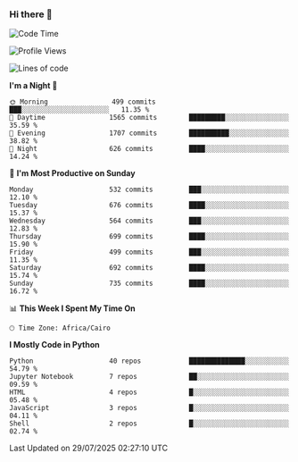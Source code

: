### Hi there 👋

<!--
**AMR-KELEG/AMR-KELEG** is a ✨ _special_ ✨ repository because its `README.md` (this file) appears on your GitHub profile.

Here are some ideas to get you started:

- 🔭 I’m currently working on ...
- 🌱 I’m currently learning ...
- 👯 I’m looking to collaborate on ...
- 🤔 I’m looking for help with ...
- 💬 Ask me about ...
- 📫 How to reach me: ...
- 😄 Pronouns: ...
- ⚡ Fun fact: ...
-->

<!--START_SECTION:waka-->
![Code Time](http://img.shields.io/badge/Code%20Time-0%20secs-blue)

![Profile Views](http://img.shields.io/badge/Profile%20Views-1-blue)

![Lines of code](https://img.shields.io/badge/From%20Hello%20World%20I%27ve%20Written-25.7%20million%20lines%20of%20code-blue)

**I'm a Night 🦉** 

```text
🌞 Morning                499 commits         ███░░░░░░░░░░░░░░░░░░░░░░   11.35 % 
🌆 Daytime                1565 commits        █████████░░░░░░░░░░░░░░░░   35.59 % 
🌃 Evening                1707 commits        ██████████░░░░░░░░░░░░░░░   38.82 % 
🌙 Night                  626 commits         ████░░░░░░░░░░░░░░░░░░░░░   14.24 % 
```
📅 **I'm Most Productive on Sunday** 

```text
Monday                   532 commits         ███░░░░░░░░░░░░░░░░░░░░░░   12.10 % 
Tuesday                  676 commits         ████░░░░░░░░░░░░░░░░░░░░░   15.37 % 
Wednesday                564 commits         ███░░░░░░░░░░░░░░░░░░░░░░   12.83 % 
Thursday                 699 commits         ████░░░░░░░░░░░░░░░░░░░░░   15.90 % 
Friday                   499 commits         ███░░░░░░░░░░░░░░░░░░░░░░   11.35 % 
Saturday                 692 commits         ████░░░░░░░░░░░░░░░░░░░░░   15.74 % 
Sunday                   735 commits         ████░░░░░░░░░░░░░░░░░░░░░   16.72 % 
```


📊 **This Week I Spent My Time On** 

```text
🕑︎ Time Zone: Africa/Cairo
```

**I Mostly Code in Python** 

```text
Python                   40 repos            ██████████████░░░░░░░░░░░   54.79 % 
Jupyter Notebook         7 repos             ██░░░░░░░░░░░░░░░░░░░░░░░   09.59 % 
HTML                     4 repos             █░░░░░░░░░░░░░░░░░░░░░░░░   05.48 % 
JavaScript               3 repos             █░░░░░░░░░░░░░░░░░░░░░░░░   04.11 % 
Shell                    2 repos             █░░░░░░░░░░░░░░░░░░░░░░░░   02.74 % 
```




 Last Updated on 29/07/2025 02:27:10 UTC
<!--END_SECTION:waka-->
